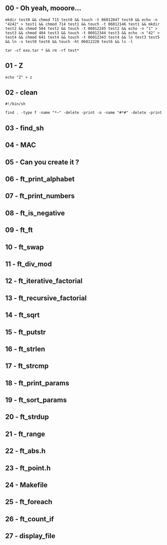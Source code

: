 ## 00 - Oh yeah, mooore...
```shell
mkdir test0 && chmod 715 test0 && touch -t 06012047 test0 && echo -n "4242" > test1 && chmod 714 test1 && touch -t 06012146 test1 && mkdir test2 && chmod 504 test2 && touch -t 06012245 test2 && echo -n "1" > test3 && chmod 404 test3 && touch -t 06012344 test3 && echo -n "42" > test4 && chmod 641 test4 && touch -t 06012343 test4 && ln test3 test5 && ln -s test0 test6 && touch -ht 06012220 test6 && ls -l
```
```shell
tar -cf exo.tar * && rm -rf test*
```
## 01 - Z
```shell
echo "Z" > z
```
## 02 - clean
```shell
#!/bin/sh

find . -type f -name "*~" -delete -print -o -name "#*#" -delete -print
```
## 03 - find_sh
## 04 - MAC
## 05 - Can you create it ?
## 06 - ft_print_alphabet
## 07 - ft_print_numbers
## 08 - ft_is_negative
## 09 - ft_ft
## 10 - ft_swap
## 11 - ft_div_mod
## 12 - ft_iterative_factorial
## 13 - ft_recursive_factorial
## 14 - ft_sqrt
## 15 - ft_putstr
## 16 - ft_strlen
## 17 - ft_strcmp
## 18 - ft_print_params
## 19 - ft_sort_params
## 20 - ft_strdup
## 21 - ft_range
## 22 - ft_abs.h
## 23 - ft_point.h
## 24 - Makefile
## 25 - ft_foreach
## 26 - ft_count_if
## 27 - display_file
